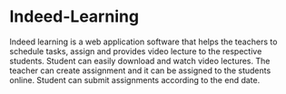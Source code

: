 # Indeed-Learning
 
Indeed learning is a web application software that helps the teachers to schedule tasks, assign and provides
video lecture to the respective students. Student can easily download and watch video lectures. The teacher can create
assignment and it can be assigned to the students online. Student can submit assignments according to the end date.
